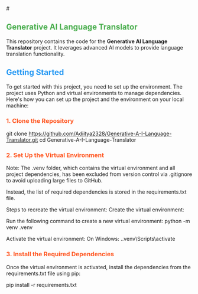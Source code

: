 #<h2 style="color: #4CAF50;">Generative AI Language Translator</h2>


This repository contains the code for the **Generative AI Language Translator** project. It leverages advanced AI models to provide language translation functionality.

## <span style="color: #2196F3;">Getting Started</span>

To get started with this project, you need to set up the environment. The project uses Python and virtual environments to manage dependencies. Here's how you can set up the project and the environment on your local machine:

### <span style="color: #FF5722;">1. Clone the Repository</span>
git clone https://github.com/Adiitya2328/Generative-A-I-Language-Translator.git
cd Generative-A-I-Language-Translator
### <span style="color: #FF5722;">2. Set Up the Virtual Environment</span>
Note: The .venv folder, which contains the virtual environment and all project dependencies, has been excluded from version control via .gitignore to avoid uploading large files to GitHub.

Instead, the list of required dependencies is stored in the requirements.txt file.

Steps to recreate the virtual environment:
Create the virtual environment:

Run the following command to create a new virtual environment:
python -m venv .venv

Activate the virtual environment:
On Windows:
      .\.venv\Scripts\activate

### <span style="color: #FF5722;">3. Install the Required Dependencies</span>
Once the virtual environment is activated, install the dependencies from the requirements.txt file using pip:

pip install -r requirements.txt

